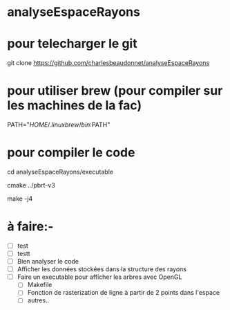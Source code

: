 # analyseEspaceRayons

# pour telecharger le git
git clone https://github.com/charlesbeaudonnet/analyseEspaceRayons

# pour utiliser brew (pour compiler sur les machines de la fac)
PATH="$HOME/.linuxbrew/bin:$PATH"

# pour compiler le code
cd analyseEspaceRayons/executable

cmake ../pbrt-v3

make -j4

# à faire:-
- [ ] test
- [ ] testt
- [ ] Bien analyser le code
- [ ] Afficher les données stockées dans la structure des rayons
- [ ] Faire un executable pour afficher les arbres avec OpenGL
  - [ ] Makefile
  - [ ] Fonction de rasterization de ligne à partir de 2 points dans l'espace
  - [ ] autres..
